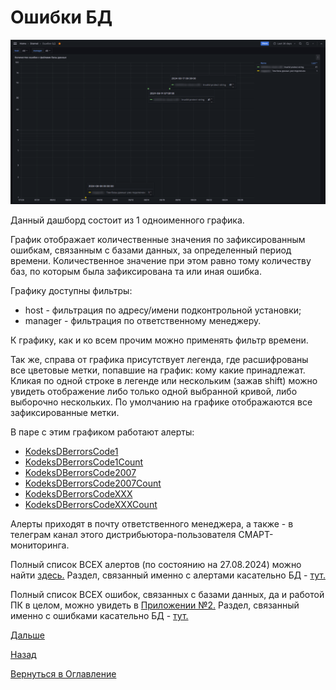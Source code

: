 # Ошибки БД

![Ошибки БД](img/db-errors/db-errors.png "Ошибки БД")

Данный дашборд состоит из 1 одноименного графика.

График отображает количественные значения по зафиксированным ошибкам, связанным с базами данных, за определенный период 
времени. Количественное значение при этом равно тому количеству баз, по которым была зафиксирована та или иная ошибка.

Графику доступны фильтры:
- host - фильтрация по адресу/имени подконтрольной установки;
- manager - фильтрация по ответственному менеджеру.

К графику, как и ко всем прочим можно применять фильтр времени.

Так же, справа от графика присутствует легенда, где расшифрованы все цветовые метки, попавшие на график: кому какие 
принадлежат.
Кликая по одной строке в легенде или нескольким (зажав shift) можно увидеть отображение либо только одной выбранной кривой, 
либо выборочно нескольких.
По умолчанию на графике отображаются все зафиксированные метки.

В паре с этим графиком работают алерты:
- [KodeksDBerrorsCode1](http://smart.uniclass.ru/docs/errors/KodeksDBerrorsCode1.md)
- [KodeksDBerrorsCode1Count](http://smart.uniclass.ru/docs/errors/KodeksDBerrorsCode1Count.md)
- [KodeksDBerrorsCode2007](http://smart.uniclass.ru/docs/errors/KodeksDBerrorsCode2007.md)
- [KodeksDBerrorsCode2007Count](http://smart.uniclass.ru/docs/errors/KodeksDBerrorsCode2007Count.md)
- [KodeksDBerrorsCodeXXX](http://smart.uniclass.ru/docs/errors/KodeksDBerrorsCodeXXX.md)
- [KodeksDBerrorsCodeXXXCount](http://smart.uniclass.ru/docs/errors/KodeksDBerrorsCodeXXXCount.md)

Алерты приходят в почту ответственного менеджера, а также - в телеграм канал этого дистрибьютора-пользователя СМАРТ-мониторинга.

Полный список ВСЕХ алертов (по состоянию на 27.08.2024) можно найти [здесь.](000-appendix-1.md)
Раздел, связанный именно с алертами касательно БД - [тут.](000-appendix-1.md#алерты-на-ошибки-с-базами-данных-и-operup)

Полный список ВСЕХ ошибок, связанных с базами данных, да и работой ПК в целом, можно увидеть в [Приложении №2.](000-appendix-2.md)
Раздел, связанный именно с ошибками касательно БД - [тут.](000-appendix-2.md#ошибки-возникающие-при-работе-с-томами-бд)

[Дальше](071-connected-users.md)

[Назад](060-dashboards.md)

[Вернуться в Оглавление](Readme.md)